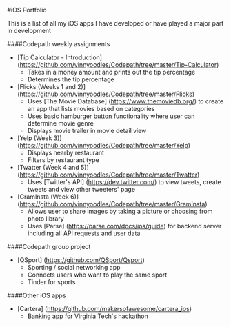 #iOS Portfolio

This is a list of all my iOS apps I have developed or have played a major part in development

####Codepath weekly assignments
- [Tip Calculator - Introduction] (https://github.com/vinnyoodles/Codepath/tree/master/Tip-Calculator)
  - Takes in a money amount and prints out the tip percentage
  - Determines the tip percentage
- [Flicks (Weeks 1 and 2)] (https://github.com/vinnyoodles/Codepath/tree/master/Flicks)
  - Uses [The Movie Database] (https://www.themoviedb.org/) to create an app that lists movies based on categories
  - Uses basic hamburger button functionality where user can determine movie genre
  - Displays movie trailer in movie detail view
- [Yelp (Week 3)] (https://github.com/vinnyoodles/Codepath/tree/master/Yelp)
  - Displays nearby restaurant 
  - Filters by restaurant type
- [Twatter (Week 4 and 5)] (https://github.com/vinnyoodles/Codepath/tree/master/Twatter)
  - Uses [Twitter's API] (https://dev.twitter.com/) to view tweets, create tweets and view other tweeters' page
- [GramInsta (Week 6)] (https://github.com/vinnyoodles/Codepath/tree/master/GramInsta)
  - Allows user to share images by taking a picture or choosing from photo library
  - Uses [Parse] (https://parse.com/docs/ios/guide) for backend server including all API requests and user data

####Codepath group project
- [QSport] (https://github.com/QSport/Qsport)
  - Sporting / social networking app
  - Connects users who want to play the same sport
  - Tinder for sports

####Other iOS apps
- [Cartera] (https://github.com/makersofawesome/cartera_ios)
  - Banking app for Virginia Tech's hackathon
